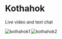 # Kothahok
Live video and text chat

![kothahok1](https://user-images.githubusercontent.com/47979006/232322195-e17402ea-bd71-4c05-9bf5-225a840bfd76.PNG)
![kothahok2](https://user-images.githubusercontent.com/47979006/232322196-15888cca-bc86-4d00-bcb0-0da6b652afcb.PNG)

